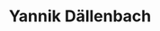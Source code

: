 ---
title: Yannik Dällenbach
member: true
roles:
    - Responsible for Website, Apparel and Graphics
    - Bachelor Student in Computer Science
email: yannik.daellenbach@fsmib.ch
image: yannik_rect.png
---